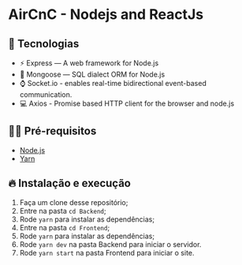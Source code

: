 <h1 aling="center"> AirCnC - Nodejs and ReactJs  </h1>

## 🚀 Tecnologias

- ⚡ Express — A web framework for Node.js
- 💾 Mongoose — SQL dialect ORM for Node.js
- ⌚️ Socket.io - enables real-time bidirectional event-based communication.
- 💻 Axios - Promise based HTTP client for the browser and node.js

## ✋🏻 Pré-requisitos

- [Node.js](https://nodejs.org/en/)
- [Yarn](https://yarnpkg.com/pt-BR/docs/install)

## 🔥 Instalação e execução

1. Faça um clone desse repositório;
2. Entre na pasta `cd Backend`;
3. Rode `yarn` para instalar as dependências;
4. Entre na pasta `cd Frontend`;
5. Rode `yarn` para instalar as dependências;
6. Rode `yarn dev` na pasta Backend para iniciar o servidor.
7. Rode `yarn start` na pasta Frontend para iniciar o site.
